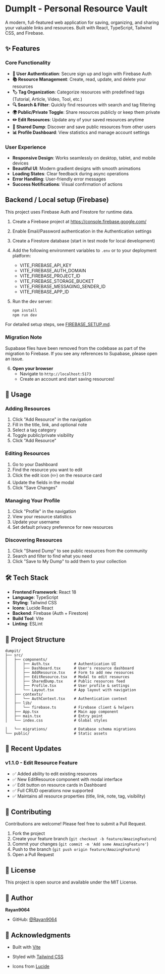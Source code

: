 # DumpIt - Personal Resource Vault

A modern, full-featured web application for saving, organizing, and sharing your valuable links and resources. Built with React, TypeScript, Tailwind CSS, and Firebase.

## ✨ Features

### Core Functionality
- **🔐 User Authentication**: Secure sign up and login with Firebase Auth
- **📚 Resource Management**: Create, read, update, and delete your resources
- **🏷️ Tag Organization**: Categorize resources with predefined tags (Tutorial, Article, Video, Tool, etc.)
- **🔍 Search & Filter**: Quickly find resources with search and tag filtering
- **🌍 Public/Private Toggle**: Share resources publicly or keep them private
- **✏️ Edit Resources**: Update any of your saved resources anytime
- **👥 Shared Dump**: Discover and save public resources from other users
- **📊 Profile Dashboard**: View statistics and manage account settings

### User Experience
- **Responsive Design**: Works seamlessly on desktop, tablet, and mobile devices
- **Beautiful UI**: Modern gradient designs with smooth animations
- **Loading States**: Clear feedback during async operations
- **Error Handling**: User-friendly error messages
- **Success Notifications**: Visual confirmation of actions


## Backend / Local setup (Firebase)

This project uses Firebase Auth and Firestore for runtime data.

1. Create a Firebase project at https://console.firebase.google.com/
2. Enable Email/Password authentication in the Authentication settings
3. Create a Firestore database (start in test mode for local development)
4. Add the following environment variables to `.env` or to your deployment platform:

   - VITE_FIREBASE_API_KEY
   - VITE_FIREBASE_AUTH_DOMAIN
   - VITE_FIREBASE_PROJECT_ID
   - VITE_FIREBASE_STORAGE_BUCKET
   - VITE_FIREBASE_MESSAGING_SENDER_ID
   - VITE_FIREBASE_APP_ID

5. Run the dev server:

   ```bash
   npm install
   npm run dev
   ```

For detailed setup steps, see [FIREBASE_SETUP.md](FIREBASE_SETUP.md).

### Migration Note
Supabase files have been removed from the codebase as part of the migration to Firebase. If you see any references to Supabase, please open an issue.

6. **Open your browser**
   - Navigate to `http://localhost:5173`
   - Create an account and start saving resources!

## 📖 Usage

### Adding Resources
1. Click "Add Resource" in the navigation
2. Fill in the title, link, and optional note
3. Select a tag category
4. Toggle public/private visibility
5. Click "Add Resource"

### Editing Resources
1. Go to your Dashboard
2. Find the resource you want to edit
3. Click the edit icon (✏️) on the resource card
4. Update the fields in the modal
5. Click "Save Changes"

### Managing Your Profile
1. Click "Profile" in the navigation
2. View your resource statistics
3. Update your username
4. Set default privacy preference for new resources

### Discovering Resources
1. Click "Shared Dump" to see public resources from the community
2. Search and filter to find what you need
3. Click "Save to My Dump" to add them to your collection

## 🛠️ Tech Stack

- **Frontend Framework**: React 18
- **Language**: TypeScript
- **Styling**: Tailwind CSS
- **Icons**: Lucide React
- **Backend**: Firebase (Auth + Firestore)
- **Build Tool**: Vite
- **Linting**: ESLint

## 📁 Project Structure

```
dumpit/
├── src/
│   ├── components/
│   │   ├── Auth.tsx           # Authentication UI
│   │   ├── Dashboard.tsx      # User's resource dashboard
│   │   ├── AddResource.tsx    # Form to add new resources
│   │   ├── EditResource.tsx   # Modal to edit resources
│   │   ├── SharedDump.tsx     # Public resources feed
│   │   ├── Profile.tsx        # User profile & settings
│   │   └── Layout.tsx         # App layout with navigation
│   ├── contexts/
│   │   └── AuthContext.tsx    # Authentication context
│   ├── lib/
│   │   └── firebase.ts        # Firebase client & helpers
│   ├── App.tsx                # Main app component
│   ├── main.tsx               # Entry point
│   └── index.css              # Global styles
 
│   └── migrations/            # Database schema migrations
└── public/                    # Static assets
```

## 🔄 Recent Updates

### v1.1.0 - Edit Resource Feature
- ✅ Added ability to edit existing resources
- ✅ New EditResource component with modal interface
- ✅ Edit button on resource cards in Dashboard
- ✅ Full CRUD operations now supported
- ✅ Maintains all resource properties (title, link, note, tag, visibility)

## 🤝 Contributing

Contributions are welcome! Please feel free to submit a Pull Request.

1. Fork the project
2. Create your feature branch (`git checkout -b feature/AmazingFeature`)
3. Commit your changes (`git commit -m 'Add some AmazingFeature'`)
4. Push to the branch (`git push origin feature/AmazingFeature`)
5. Open a Pull Request

## 📝 License

This project is open source and available under the MIT License.

## 👤 Author

**Rayan9064**
- GitHub: [@Rayan9064](https://github.com/Rayan9064)

## 🙏 Acknowledgments

- Built with [Vite](https://vitejs.dev/)
 
- Styled with [Tailwind CSS](https://tailwindcss.com/)
- Icons from [Lucide](https://lucide.dev/)

